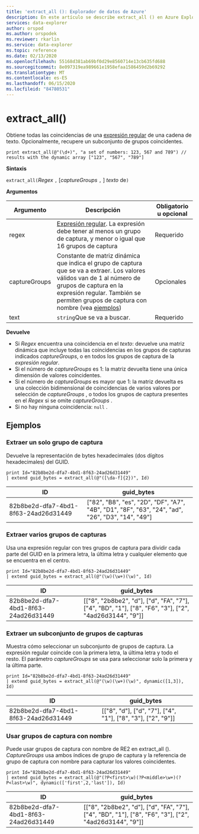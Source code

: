 ```yaml
---
title: 'extract_all (): Explorador de datos de Azure'
description: En este artículo se describe extract_all () en Azure Explorador de datos.
services: data-explorer
author: orspod
ms.author: orspodek
ms.reviewer: rkarlin
ms.service: data-explorer
ms.topic: reference
ms.date: 02/13/2020
ms.openlocfilehash: 55168d381ab69bf0d29e8560714e13cb635fd688
ms.sourcegitcommit: 8e097319ea989661e1958efaa1586459d2b69292
ms.translationtype: MT
ms.contentlocale: es-ES
ms.lasthandoff: 06/15/2020
ms.locfileid: "84780531"
---
```

# <a name="extract_all"></a>extract_all()

Obtiene todas las coincidencias de una [expresión regular](./re2.md) de una cadena de texto.
Opcionalmente, recupere un subconjunto de grupos coincidentes.

```kusto
print extract_all(@"(\d+)", "a set of numbers: 123, 567 and 789") // results with the dynamic array ["123", "567", "789"]
```

**Sintaxis**

`extract_all(`*Regex* `,` [*captureGroups* `,` ] *texto* de`)`

**Argumentos**

|Argumento        |Descripción                                  |Obligatorio u opcional  |
|----------------|---------------------------------------------|----------------------|
|regex           | [Expresión regular](./re2.md). La expresión debe tener al menos un grupo de captura, y menor o igual que 16 grupos de captura                                                         |Requerido              |
|captureGroups   |Constante de matriz dinámica que indica el grupo de captura que se va a extraer. Los valores válidos van de 1 al número de grupos de captura en la expresión regular. También se permiten grupos de captura con nombre (vea [ejemplos](#examples))|Opcionales         |
|text            |`string`Que se va a buscar.                         |Requerido              |

**Devuelve**

* Si *Regex* encuentra una coincidencia en el *texto*: devuelve una matriz dinámica que incluye todas las coincidencias en los grupos de capturas indicados *captureGroups*, o en todos los grupos de captura de la *expresión regular*.
* Si el número de *captureGroups* es 1: la matriz devuelta tiene una única dimensión de valores coincidentes.
* Si el número de *captureGroups* es mayor que 1: la matriz devuelta es una colección bidimensional de coincidencias de varios valores por selección de *captureGroups* , o todos los grupos de captura presentes en el *Regex* si se omite *captureGroups* .
* Si no hay ninguna coincidencia: `null` .

## <a name="examples"></a>Ejemplos

### <a name="extract-a-single-capture-group"></a>Extraer un solo grupo de captura

Devuelve la representación de bytes hexadecimales (dos dígitos hexadecimales) del GUID.

```kusto
print Id="82b8be2d-dfa7-4bd1-8f63-24ad26d31449"
| extend guid_bytes = extract_all(@"([\da-f]{2})", Id) 
```

|ID|guid_bytes|
|---|---|
|82b8be2d-dfa7-4bd1-8f63-24ad26d31449|["82", "B8", "es", "2D", "DF", "A7", "4B", "D1", "8F", "63", "24", "ad", "26", "D3", "14", "49"]|

### <a name="extract-several-capture-groups"></a>Extraer varios grupos de capturas 

Usa una expresión regular con tres grupos de captura para dividir cada parte del GUID en la primera letra, la última letra y cualquier elemento que se encuentra en el centro.

```kusto
print Id="82b8be2d-dfa7-4bd1-8f63-24ad26d31449"
| extend guid_bytes = extract_all(@"(\w)(\w+)(\w)", Id)
```

|ID|guid_bytes|
|---|---|
|82b8be2d-dfa7-4bd1-8f63-24ad26d31449|[["8", "2b8be2", "d"], ["d", "FA", "7"], ["4", "BD", "1"], ["8", "F6", "3"], ["2", "4ad26d3144", "9"]]|

### <a name="extract-a-subset-of-capture-groups"></a>Extraer un subconjunto de grupos de capturas

Muestra cómo seleccionar un subconjunto de grupos de captura. La expresión regular coincide con la primera letra, la última letra y todo el resto. El parámetro *captureGroups* se usa para seleccionar solo la primera y la última parte.

```kusto
print Id="82b8be2d-dfa7-4bd1-8f63-24ad26d31449"
| extend guid_bytes = extract_all(@"(\w)(\w+)(\w)", dynamic([1,3]), Id) 
```

|ID|guid_bytes|
|---|---|
|82b8be2d-dfa7-4bd1-8f63-24ad26d31449|[["8", "d"], ["d", "7"], ["4", "1"], ["8", "3"], ["2", "9"]]|

### <a name="using-named-capture-groups"></a>Usar grupos de captura con nombre

Puede usar grupos de captura con nombre de RE2 en extract_all ().
*CaptureGroups* usa ambos índices de grupo de captura y la referencia de grupo de captura con nombre para capturar los valores coincidentes.

```kusto
print Id="82b8be2d-dfa7-4bd1-8f63-24ad26d31449"
| extend guid_bytes = extract_all(@"(?P<first>\w)(?P<middle>\w+)(?P<last>\w)", dynamic(['first',2,'last']), Id) 
```

|ID|guid_bytes|
|---|---|
|82b8be2d-dfa7-4bd1-8f63-24ad26d31449|[["8", "2b8be2", "d"], ["d", "FA", "7"], ["4", "BD", "1"], ["8", "F6", "3"], ["2", "4ad26d3144", "9"]]|
